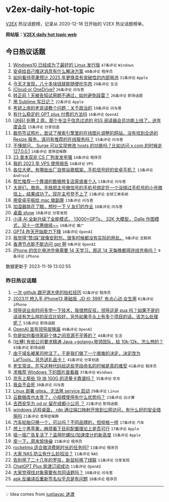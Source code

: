 # v2ex-daily-hot-topic

[V2EX](https://www.v2ex.com/) 热议话题榜，记录从 2020-12-18 日开始的 V2EX 热议话题榜单。

**网站版：[V2EX daily hot topic web](https://boojack.github.io/v2ex-daily-hot-topic-web/)**

## 今日热议话题

<!-- TODAY BEGIN -->

1. [Windows10 已经成为了最好的 Linux 发行版](https://www.v2ex.com/t/993189) `47条评论` `Windows`
1. [安卓给自己推送消息有什么解决方案](https://www.v2ex.com/t/993205) `40条评论` `程序员`
1. [如何看待苹果预计 2025 年更换具有突破性的内部电池](https://www.v2ex.com/t/993173) `31条评论` `Apple`
1. [今天才发现，八十多块钱就能随便吃牛肉](https://www.v2ex.com/t/993197) `29条评论` `生活`
1. [iCloud or OneDrive?](https://www.v2ex.com/t/993158) `26条评论` `问与答`
1. [转正前 1 天被告知试用期不通过，如何避免踩雷？](https://www.v2ex.com/t/993191) `26条评论` `职场话题`
1. [用 Sublime 写日记？](https://www.v2ex.com/t/993219) `22条评论` `Apple`
1. [考研上岸的老哥请教个问题：关于政治的](https://www.v2ex.com/t/993196) `19条评论` `问与答`
1. [有什么稳定的 GPT plus 付费的方法吗](https://www.v2ex.com/t/993193) `16条评论` `OpenAI`
1. [[送码] 折腾 2 周，那个专注于信息过滤的 RSS 阅读器会员功能上线了，送年度会员](https://www.v2ex.com/t/993230) `15条评论` `分享创造`
1. [裁剪签证照片，尝试了搜索引擎里的在线图片调整的网站，没有找到合适的 Resize 服务，请问有推荐的在线服务吗？](https://www.v2ex.com/t/993201) `15条评论` `问与答`
1. [不懂就问， Surge 可以实现修改 hosts 的功能吗？比如访问 x.com 的时候走 127.0.0.1](https://www.v2ex.com/t/993260) `14条评论` `宽带症候群`
1. [23 普本双非 CS 厂狗发发牢骚](https://www.v2ex.com/t/993242) `14条评论` `程序员`
1. [我的 2023 年 VPS 使用报告](https://www.v2ex.com/t/993204) `14条评论` `VPS`
1. [各位大佬，有哪些出厂自带谷歌框架、手机信号好的安卓手机？](https://www.v2ex.com/t/993259) `13条评论` `Android`
1. [帮忙推荐一个靠谱的数据修复店家或者个人](https://www.v2ex.com/t/993213) `13条评论` `问与答`
1. [大哥们，救命。手贱把主号微信号的手机号绑定在一个没绑过手机号的小号微信上，结果成功了。现在主号登不上了](https://www.v2ex.com/t/993212) `13条评论` `全球工单系统`
1. [用安卓平板给 mac 做副屏](https://www.v2ex.com/t/993209) `13条评论` `问与答`
1. [加湿器挑花了眼，想抄一下 V 友们的作业](https://www.v2ex.com/t/993247) `10条评论` `问与答`
1. [桌面 show](https://www.v2ex.com/t/993222) `10条评论` `分享发现`
1. [小泽 AI 全新升级了全能模式， 13000+GPTs， 32K 大模型， Dalle 作图模式，双十一优惠继续~~](https://www.v2ex.com/t/993172) `10条评论` `推广`
1. [GPT4 昨天开始能力下降](https://www.v2ex.com/t/993163) `10条评论` `OpenAI`
1. [我觉得“赞/踩”就像安慰剂，很多时候都没有实际的用处。](https://www.v2ex.com/t/993253) `9条评论` `互联网`
1. [香港节点能不能访问 gpt 啊](https://www.v2ex.com/t/993229) `9条评论` `OpenAI`
1. [iPhone 的优化电池充电需要 14 天学习，那这 14 天每晚都得连线充电吗？](https://www.v2ex.com/t/993181) `9条评论` `iPhone`

数据更新于 2023-11-19 13:02:55

<!-- TODAY END -->

### 昨日热议话题

<!-- YESTERDAY BEGIN -->

1. [一次 github 跟开源大佬的抬杠经历](https://www.v2ex.com/t/993100) `92条评论` `程序员`
1. [2023.11 想入手 iPhone13 基础版, JD 价 3997, 有点心动,女生用](https://www.v2ex.com/t/992986) `81条评论` `iPhone`
1. [领导说业余时间多学一下技术，我很想反驳，领导这是 pua 吗？如果不是的话该有怎么样的反应比较好，另外如果手头上有多个项目的话，该怎么处理呢？](https://www.v2ex.com/t/993073) `53条评论` `职场话题`
1. [OpenAI 宣布领导层换届](https://www.v2ex.com/t/992983) `49条评论` `OpenAI`
1. [你是如何看待家庭个体之间资源不平等的？](https://www.v2ex.com/t/992972) `44条评论` `生活`
1. [[吐槽] 有些公司要求精通 Java +golang+带领团队，给 10k-12k，怎么想的？](https://www.v2ex.com/t/992979) `43条评论` `职场话题`
1. [由于域名被某司抢注了，于是我们做了一个艰难的决定，决定改为 LafTools，另外送礼品卡！](https://www.v2ex.com/t/993044) `41条评论` `分享创造`
1. [老生常谈，在写这种代码给这些字段命名的时候是真的难受](https://www.v2ex.com/t/993051) `41条评论` `程序员`
1. [求推荐 Windows 下的图片查看器](https://www.v2ex.com/t/993040) `37条评论` `Windows`
1. [京东上那些 19 块 100G 的流量卡靠谱吗？](https://www.v2ex.com/t/992998) `35条评论` `京东`
1. [我会不会死](https://www.v2ex.com/t/993006) `30条评论` `问与答`
1. [Linux 部署 gitea。无法用 service 启动](https://www.v2ex.com/t/992990) `29条评论` `Linux`
1. [云数据库也太贵了，小规模使用有什么优势吗？](https://www.v2ex.com/t/993114) `23条评论` `云计算`
1. [去西安华为 od or 留在成都小公司 ？](https://www.v2ex.com/t/993067) `22条评论` `职场话题`
1. [windows 远程桌面， rdp 通过端口映射开放到公网访问，有什么好的安全措施吗](https://www.v2ex.com/t/993104) `21条评论` `宽带症候群`
1. [汽车轮胎只换一个，可以吗？不同品牌的，但规格一样](https://www.v2ex.com/t/993053) `17条评论` `汽车`
1. [想上个黑苹果，麻烦看下目前配置理论上是否可行](https://www.v2ex.com/t/993015) `17条评论` `Apple`
1. [摇一摇广告复活了？滥用陀螺仪/加速度计的新高度](https://www.v2ex.com/t/993075) `15条评论` `Apple`
1. [皮一下，周末愉快😁](https://www.v2ex.com/t/992974) `15条评论` `程序员`
1. [rocketmq 适合做消费耗时长的任务吗?](https://www.v2ex.com/t/993079) `13条评论` `程序员`
1. [大家 NAS 防尘有什么妙招没？](https://www.v2ex.com/t/993142) `11条评论` `NAS`
1. [告别用了二十几年的罗技，新鼠标换了绿联](https://www.v2ex.com/t/993123) `11条评论` `分享发现`
1. [ChatGPT Plus 偷渡订阅成功](https://www.v2ex.com/t/992980) `11条评论` `OpenAI`
1. [大家觉得找对象需要有共同话题吗？](https://www.v2ex.com/t/993124) `10条评论` `问与答`
1. [apk 反编译后重新签名似乎总是有问题](https://www.v2ex.com/t/993101) `10条评论` `程序员`

<!-- YESTERDAY END -->

---

💡 Idea comes from [justjavac 迷渡](https://github.com/justjavac/)

